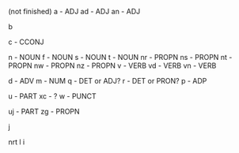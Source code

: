 (not finished)
a - ADJ
ad - ADJ
an - ADJ

b

c - CCONJ

n - NOUN
f - NOUN
s - NOUN
t - NOUN
nr - PROPN
ns - PROPN
nt - PROPN
nw - PROPN
nz - PROPN
v - VERB
vd - VERB
vn - VERB

d - ADV
m - NUM
q - DET or ADJ?
r - DET or PRON?
p - ADP

u - PART
xc - ?
w - PUNCT

uj - PART
zg - PROPN

j

nrt
l
i
